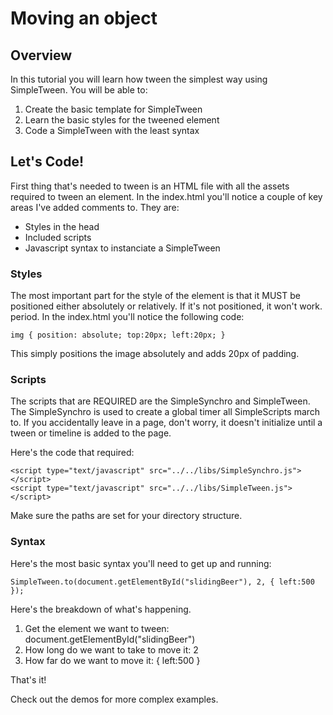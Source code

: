 # Moving an object

## Overview

In this tutorial you will learn how tween the simplest way using SimpleTween.
You will be able to:

1. Create the basic template for SimpleTween
2. Learn the basic styles for the tweened element
3. Code a SimpleTween with the least syntax

## Let's Code!

First thing that's needed to tween is an HTML file with all the assets required to tween an element.
In the index.html you'll notice a couple of key areas I've added comments to. They are:

+ Styles in the head
+ Included scripts
+ Javascript syntax to instanciate a SimpleTween

### Styles

The most important part for the style of the element is that it MUST be positioned either absolutely or relatively.
If it's not positioned, it won't work. period.
In the index.html you'll notice the following code:

	img { position: absolute; top:20px; left:20px; }

This simply positions the image absolutely and adds 20px of padding.

### Scripts

The scripts that are REQUIRED are the SimpleSynchro and SimpleTween.
The SimpleSynchro is used to create a global timer all SimpleScripts march to. If you accidentally leave in a page, don't worry, it doesn't initialize until a tween or timeline is added to the page.

Here's the code that required:

	<script type="text/javascript" src="../../libs/SimpleSynchro.js"></script>
	<script type="text/javascript" src="../../libs/SimpleTween.js"></script>

Make sure the paths are set for your directory structure.

### Syntax

Here's the most basic syntax you'll need to get up and running:

	SimpleTween.to(document.getElementById("slidingBeer"), 2, { left:500 });

Here's the breakdown of what's happening. 

1. Get the element we want to tween: document.getElementById("slidingBeer")
2. How long do we want to take to move it: 2
3. How far do we want to move it: { left:500 }

That's it!

Check out the demos for more complex examples.


 
